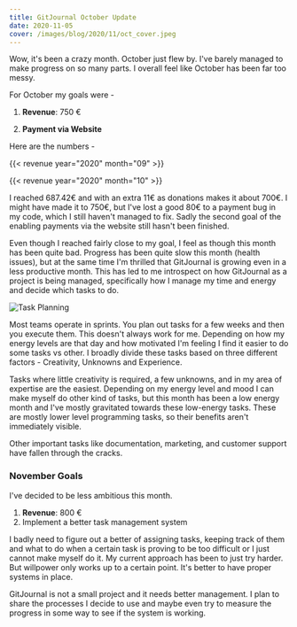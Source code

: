 ```yaml
---
title: GitJournal October Update
date: 2020-11-05
cover: /images/blog/2020/11/oct_cover.jpeg
---
```


Wow, it's been a crazy month. October just flew by. I've barely managed to make progress on so many parts. I overall feel like October has been far too messy.

For October my goals were -

1. **Revenue**: 750 €

2. **Payment via Website**

Here are the numbers -

{{< revenue year="2020" month="09" >}}

{{< revenue year="2020" month="10" >}}

I reached 687.42€ and with an extra 11€ as donations makes it about 700€. I might have made it to 750€, but I've lost a good 80€ to a payment bug in my code, which I still haven't managed to fix. Sadly the second goal of the enabling payments via the website still hasn't been finished.

Even though I reached fairly close to my goal, I feel as though this month has been quite bad. Progress has been quite slow this month (health issues), but at the same time I'm thrilled that GitJournal is growing even in a less productive month. This has led to me introspect on how GitJournal as a project is being managed, specifically how I manage my time and energy and decide which tasks to do.

![Task Planning](/images/blog/2020/11/oct_cover.jpeg)

Most teams operate in sprints. You plan out tasks for a few weeks and then you execute them. This doesn't always work for me. Depending on how my energy levels are that day and how motivated I'm feeling I find it easier to do some tasks vs other. I broadly divide these tasks based on three different factors - Creativity, Unknowns and Experience.

Tasks where little creativity is required, a few unknowns, and in my area of expertise are the easiest. Depending on my energy level and mood I can make myself do other kind of tasks, but this month has been a low energy month and I've mostly gravitated towards these low-energy tasks. These are mostly lower level programming tasks, so their benefits aren't immediately visible.

Other important tasks like documentation, marketing, and customer support have fallen through the cracks.

### November Goals

I've decided to be less ambitious this month.

1. **Revenue**: 800 €
2. Implement a better task management system

I badly need to figure out a better of assigning tasks, keeping track of them and what to do when a certain task is proving to be too difficult or I just cannot make myself do it. My current approach has been to just try harder. But willpower only works up to a certain point. It's better to have proper systems in place.

GitJournal is not a small project and it needs better management. I plan to share the processes I decide to use and maybe even try to measure the progress in some way to see if the system is working.
